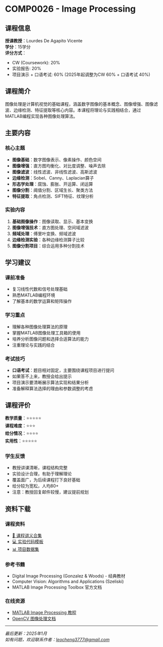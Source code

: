 # COMP0026 - Image Processing

## 课程信息

**授课教授**：Lourdes De Agapito Vicente  
**学分**：15学分  
**评分方式**：
- CW (Coursework): 20%
- 实验报告: 20% 
- 项目演示 + 口语考试: 60% (2025年起调整为CW 60% + 口语考试 40%)

## 课程简介

图像处理是计算机视觉的基础课程，涵盖数字图像的基本概念、图像增强、图像滤波、边缘检测、特征提取等核心内容。本课程将理论与实践相结合，通过MATLAB编程实现各种图像处理算法。

## 主要内容

### 核心主题
- **图像基础**：数字图像表示、像素操作、颜色空间
- **图像增强**：直方图均衡化、对比度调整、噪声去除
- **图像滤波**：线性滤波、非线性滤波、高斯滤波
- **边缘检测**：Sobel、Canny、Laplacian算子
- **形态学处理**：腐蚀、膨胀、开运算、闭运算
- **图像分割**：阈值分割、区域生长、聚类方法
- **特征提取**：角点检测、SIFT特征、纹理分析

### 实验内容
1. **基础图像操作**：图像读取、显示、基本变换
2. **图像增强技术**：直方图处理、空间域滤波
3. **频域处理**：傅里叶变换、频域滤波
4. **边缘检测实验**：各种边缘检测算子比较
5. **图像分割项目**：综合运用多种分割技术

## 学习建议

### 课前准备
- 复习线性代数和信号处理基础
- 熟悉MATLAB编程环境
- 了解基本的数学运算和矩阵操作

### 学习重点
- 理解各种图像处理算法的原理
- 掌握MATLAB图像处理工具箱的使用
- 培养分析图像问题和选择合适算法的能力
- 注重理论与实践的结合

### 考试技巧
- **口语考试**：题目相对固定，主要围绕课程项目进行提问
- 如果答不上来，教授会给出提示
- 项目演示要清晰展示算法实现和结果分析
- 准备解释算法选择的理由和参数调整的考虑

## 课程评价

**教学质量**：⭐⭐⭐⭐⭐  
**课程难度**：⭐⭐⭐  
**给分情况**：⭐⭐⭐⭐  
**实用性**：⭐⭐⭐⭐⭐

### 学生反馈
- 教授讲课清晰，课程结构完整
- 实验设计合理，有助于理解理论
- 覆盖面广，为后续课程打下良好基础
- 给分较为宽松，人均80+
- 注意：教授回复邮件较慢，建议提前规划

## 资料下载

### 课程资料
- [📖 课程讲义合集](https://github.com/user/ucl-cgvi-materials/blob/main/comp0026/lectures.pdf)
- [💻 实验代码模板](https://github.com/user/ucl-cgvi-materials/blob/main/comp0026/lab_templates.zip)
- [📊 项目数据集](https://github.com/user/ucl-cgvi-materials/blob/main/comp0026/datasets.zip)

### 参考书籍
- Digital Image Processing (Gonzalez & Woods) - 经典教材
- Computer Vision: Algorithms and Applications (Szeliski)
- MATLAB Image Processing Toolbox 官方文档

### 在线资源
- [MATLAB Image Processing 教程](https://www.mathworks.com/help/images/)
- [OpenCV 图像处理文档](https://docs.opencv.org/4.x/d2/d96/tutorial_py_table_of_contents_imgproc.html)

---

*最后更新：2025年1月*  
*如有问题，欢迎联系作者：leocheng3777@gmail.com*
